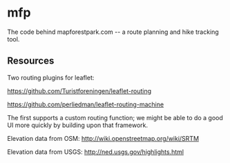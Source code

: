 mfp
===

The code behind mapforestpark.com -- a route planning and hike tracking tool.

Resources
----

Two routing plugins for leaflet:

https://github.com/Turistforeningen/leaflet-routing

https://github.com/perliedman/leaflet-routing-machine

The first supports a custom routing function; we might be able to do a good UI more quickly by building upon that framework.

Elevation data from OSM:
http://wiki.openstreetmap.org/wiki/SRTM

Elevation data from USGS:
http://ned.usgs.gov/highlights.html
